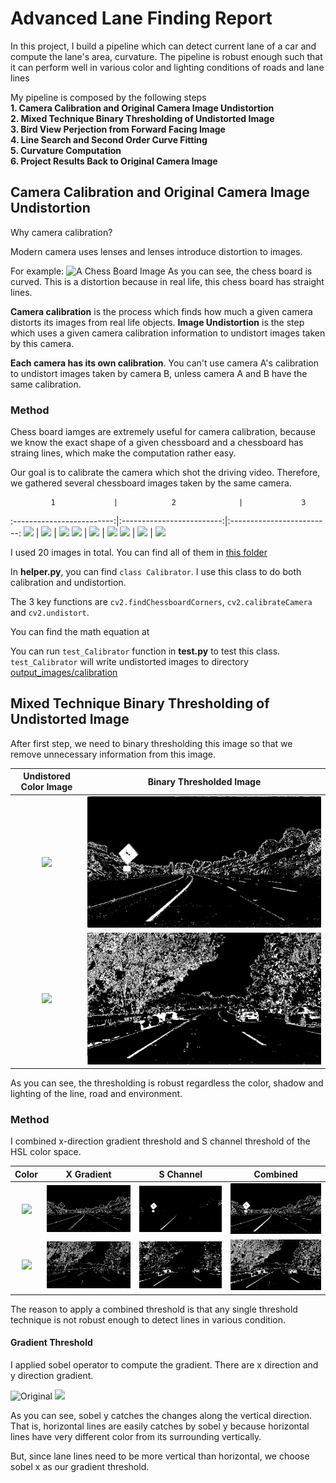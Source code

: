 # Advanced Lane Finding Report

In this project, I build a pipeline which can detect current lane of a car and compute the lane's area, curvature. The pipeline is robust enough such that it can perform well in various color and lighting conditions of roads and lane lines

My pipeline is composed by the following steps  
    __1. Camera Calibration and Original Camera Image Undistortion__  
    __2. Mixed Technique Binary Thresholding of Undistorted Image__  
    __3. Bird View Perjection from Forward Facing Image__  
    __4. Line Search and Second Order Curve Fitting__  
    __5. Curvature Computation__  
    __6. Project Results Back to Original Camera Image__  
    
    
## Camera Calibration and Original Camera Image Undistortion
Why camera calibration?

Modern camera uses lenses and lenses introduce distortion to images.

For example:
![A Chess Board Image](https://github.com/CreatCodeBuild/CarND-Advanced-Lane-Lines/blob/master/camera_cal/calibration5.jpg)
As you can see, the chess board is curved. This is a distortion because in real life, this chess board has straight lines.

__Camera calibration__ is the process which finds how much a given camera distorts its images from real life objects. __Image Undistortion__ is the step which uses a given camera calibration information to undistort images taken by this camera.

__Each camera has its own calibration__. You can't use camera A's calibration to undistort images taken by camera B, unless camera A and B have the same calibration.

### Method
Chess board iamges are extremely useful for camera calibration, because we know the exact shape of a given chessboard and a chessboard has straing lines, which make the computation rather easy.

Our goal is to calibrate the camera which shot the driving video. Therefore, we gathered several chessboard images taken by the same camera.

             1             |            2              |             3
:-------------------------:|:-------------------------:|:-------------------------:
![](camera_cal/calibration1.jpg)  |  ![](camera_cal/calibration2.jpg)  |  ![](camera_cal/calibration3.jpg) 
![](camera_cal/calibration4.jpg)  |  ![](camera_cal/calibration5.jpg)  |  ![](camera_cal/calibration6.jpg)
![](camera_cal/calibration7.jpg)  |  ![](camera_cal/calibration8.jpg)  |  ![](camera_cal/calibration9.jpg)

I used 20 images in total. You can find all of them in [this folder](https://github.com/CreatCodeBuild/CarND-Advanced-Lane-Lines/tree/master/camera_cal)

In __helper.py__, you can find `class Calibrator`. I use this class to do both calibration and undistortion.  

The 3 key functions are `cv2.findChessboardCorners`, `cv2.calibrateCamera` and `cv2.undistort`.

You can find the math equation at 

You can run `test_Calibrator` function in __test.py__ to test this class. `test_Calibrator` will write undistorted images to directory [output_images/calibration](https://github.com/CreatCodeBuild/CarND-Advanced-Lane-Lines/tree/master/output_images/calibration)

## Mixed Technique Binary Thresholding of Undistorted Image
After first step, we need to binary thresholding this image so that we remove unnecessary information from this image.


  Undistored Color Image   | Binary Thresholded Image              
:-------------------------:|:-------------------------:
![](test_images/test2.jpg)  |  ![](output_images/threshold/combined_threshold_test2.jpg)
![](test_images/test5.jpg)  |  ![](output_images/threshold/combined_threshold_test5.jpg)

As you can see, the thresholding is robust regardless the color, shadow and lighting of the line, road and environment.

### Method
I combined x-direction gradient threshold and S channel threshold of the HSL color space.

  Color   |  X Gradient | S Channel | Combined              
:-------------------------:|:-------------------------:|:-------------------------:|:-------------------------:
![](test_images/test2.jpg)  | ![](output_images/threshold/gradient_threshold_test2.jpg) | ![](output_images/threshold/s_threshold_test2.jpg) | ![](output_images/threshold/combined_threshold_test2.jpg)
![](test_images/test5.jpg)  | ![](output_images/threshold/gradient_threshold_test5.jpg) | ![](output_images/threshold/s_threshold_test5.jpg) | ![](output_images/threshold/combined_threshold_test5.jpg)

The reason to apply a combined threshold is that any single threshold technique is not robust enough to detect lines in various condition.

#### Gradient Threshold
I applied sobel operator to compute the gradient. There are x direction and y direction gradient.

![Original](https://d17h27t6h515a5.cloudfront.net/topher/2016/December/584cc3f4_curved-lane/curved-lane.jpg) ![](https://d17h27t6h515a5.cloudfront.net/topher/2016/December/5840c575_screen-shot-2016-12-01-at-4.50.36-pm/screen-shot-2016-12-01-at-4.50.36-pm.png)

As you can see, sobel y catches the changes along the vertical direction. That is, horizontal lines are easily catches by sobel y because horizontal lines have very different color from its surrounding vertically.

But, since lane lines need to be more vertical than horizontal, we choose sobel x as our gradient threshold.
